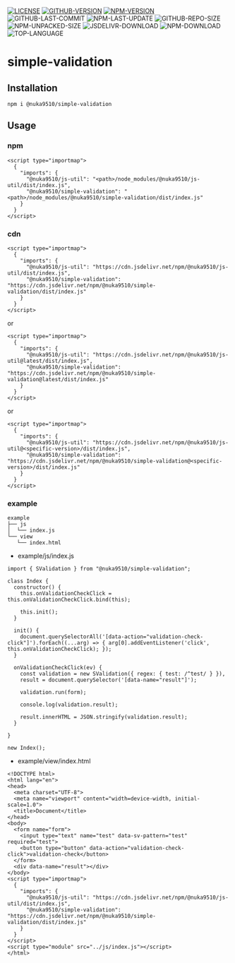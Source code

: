[![LICENSE][license]][license-url]
[![GITHUB-VERSION][github-version]][github-version-url]
[![NPM-VERSION][npm-version]][npm-version-url]
![GITHUB-LAST-COMMIT][github-last-commit]
![NPM-LAST-UPDATE][npm-last-update]
![GITHUB-REPO-SIZE][github-repo-size]
![NPM-UNPACKED-SIZE][npm-unpacked-size]
![JSDELIVR-DOWNLOAD][jsdelivr-download]
![NPM-DOWNLOAD][npm-download]
![TOP-LANGUAGE][top-language]

[license]: https://img.shields.io/npm/l/%40nuka9510%2Fsimple-validation
[license-url]: https://github.com/nuka9510/simple-validation/blob/main/LICENSE

[github-version]: https://img.shields.io/github/package-json/v/nuka9510/simple-validation?logo=github
[github-version-url]: https://github.com/nuka9510/simple-validation

[npm-version]: https://img.shields.io/npm/v/%40nuka9510%2Fsimple-validation?logo=npm
[npm-version-url]: https://www.npmjs.com/package/@nuka9510/simple-validation

[github-last-commit]: https://img.shields.io/github/last-commit/nuka9510/simple-validation?logo=github

[npm-last-update]: https://img.shields.io/npm/last-update/%40nuka9510%2Fsimple-validation?logo=npm

[github-repo-size]: https://img.shields.io/github/repo-size/nuka9510/simple-validation?logo=github

[npm-unpacked-size]: https://img.shields.io/npm/unpacked-size/%40nuka9510%2Fsimple-validation?logo=npm

[jsdelivr-download]: https://img.shields.io/jsdelivr/npm/hm/%40nuka9510/simple-validation?logo=jsdelivr

[npm-download]: https://img.shields.io/npm/dm/%40nuka9510%2Fsimple-validation?logo=npm

[top-language]: https://img.shields.io/github/languages/top/nuka9510/simple-validation

# simple-validation
## Installation
```
npm i @nuka9510/simple-validation
```
## Usage
### npm
```
<script type="importmap">
  {
    "imports": {
      "@nuka9510/js-util": "<path>/node_modules/@nuka9510/js-util/dist/index.js",
      "@nuka9510/simple-validation": "<path>/node_modules/@nuka9510/simple-validation/dist/index.js"
    }
  }
</script>
```
### cdn
```
<script type="importmap">
  {
    "imports": {
      "@nuka9510/js-util": "https://cdn.jsdelivr.net/npm/@nuka9510/js-util/dist/index.js",
      "@nuka9510/simple-validation": "https://cdn.jsdelivr.net/npm/@nuka9510/simple-validation/dist/index.js"
    }
  }
</script>
```
or
```
<script type="importmap">
  {
    "imports": {
      "@nuka9510/js-util": "https://cdn.jsdelivr.net/npm/@nuka9510/js-util@latest/dist/index.js",
      "@nuka9510/simple-validation": "https://cdn.jsdelivr.net/npm/@nuka9510/simple-validation@latest/dist/index.js"
    }
  }
</script>
```
or
```
<script type="importmap">
  {
    "imports": {
      "@nuka9510/js-util": "https://cdn.jsdelivr.net/npm/@nuka9510/js-util@<specific-version>/dist/index.js",
      "@nuka9510/simple-validation": "https://cdn.jsdelivr.net/npm/@nuka9510/simple-validation@<specific-version>/dist/index.js"
    }
  }
</script>
```
### example
```
example
├── js
│  └── index.js
└── view
   └── index.html
```
* example/js/index.js
```
import { SValidation } from "@nuka9510/simple-validation";

class Index {
  constructor() {
    this.onValidationCheckClick = this.onValidationCheckClick.bind(this);

    this.init();
  }

  init() {
    document.querySelectorAll('[data-action="validation-check-click"]').forEach((...arg) => { arg[0].addEventListener('click', this.onValidationCheckClick); });
  }

  onValidationCheckClick(ev) {
    const validation = new SValidation({ regex: { test: /^test/ } }),
    result = document.querySelector('[data-name="result"]');

    validation.run(form);

    console.log(validation.result);

    result.innerHTML = JSON.stringify(validation.result);
  }

}

new Index();
```
* example/view/index.html
```
<!DOCTYPE html>
<html lang="en">
<head>
  <meta charset="UTF-8">
  <meta name="viewport" content="width=device-width, initial-scale=1.0">
  <title>Document</title>
</head>
<body>
  <form name="form">
    <input type="text" name="test" data-sv-pattern="test" required="test">
    <button type="button" data-action="validation-check-click">validation-check</button>
  </form>
  <div data-name="result"></div>
</body>
<script type="importmap">
  {
    "imports": {
      "@nuka9510/js-util": "https://cdn.jsdelivr.net/npm/@nuka9510/js-util/dist/index.js",
      "@nuka9510/simple-validation": "https://cdn.jsdelivr.net/npm/@nuka9510/simple-validation/dist/index.js"
    }
  }
</script>
<script type="module" src="../js/index.js"></script>
</html>
```